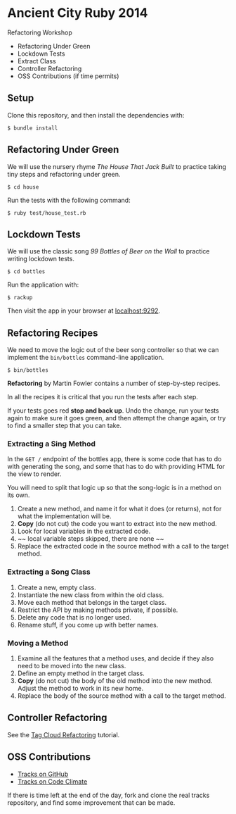 # Ancient City Ruby 2014

Refactoring Workshop

* Refactoring Under Green
* Lockdown Tests
* Extract Class
* Controller Refactoring
* OSS Contributions (if time permits)

## Setup

Clone this repository, and then install the dependencies with:

```plain
$ bundle install
```

## Refactoring Under Green

We will use the nursery rhyme _The House That Jack Built_ to practice taking
tiny steps and refactoring under green.

```plain
$ cd house
```

Run the tests with the following command:

```plain
$ ruby test/house_test.rb
```

## Lockdown Tests

We will use the classic song _99 Bottles of Beer on the Wall_ to practice
writing lockdown tests.

```plain
$ cd bottles
```

Run the application with:

```plain
$ rackup
```

Then visit the app in your browser at [localhost:9292](http://localhost:9292).

## Refactoring Recipes

We need to move the logic out of the beer song controller so that we can
implement the `bin/bottles` command-line application.

```plain
$ bin/bottles
```

**Refactoring** by Martin Fowler contains a number of step-by-step recipes.

In all the recipes it is critical that you run the tests after each step.

If your tests goes red **stop and back up**. Undo the change, run your tests again to make sure it goes green, and then attempt the change again, or try to find a smaller step that you can take.

### Extracting a Sing Method

In the `GET /` endpoint of the bottles app, there is some code that has to do with generating the song, and some that has to do with providing HTML for the view to render.

You will need to split that logic up so that the song-logic is in a method on its own.

1. Create a new method, and name it for what it does (or returns), not for what the implementation will be.
2. **Copy** (do not cut) the code you want to extract into the new method.
3. Look for local variables in the extracted code.
4. ~~ local variable steps skipped, there are none ~~
5. Replace the extracted code in the source method with a call to the target method.

### Extracting a Song Class

1. Create a new, empty class.
2. Instantiate the new class from within the old class.
3. Move each method that belongs in the target class.
4. Restrict the API by making methods private, if possible.
5. Delete any code that is no longer used.
6. Rename stuff, if you come up with better names.

### Moving a Method

1. Examine all the features that a method uses, and decide if they also need to be moved into the new class.
2. Define an empty method in the target class.
3. **Copy** (do not cut) the body of the old method into the new method. Adjust the method to work in its new home.
4. Replace the body of the source method with a call to the target method.

## Controller Refactoring

See the [Tag Cloud Refactoring](http://tutorials.jumpstartlab.com/projects/tag_cloud_refactoring.html) tutorial.

## OSS Contributions

* [Tracks on GitHub](https://github.com/TracksApp/tracks)
* [Tracks on Code Climate](https://codeclimate.com/github/TracksApp/tracks)

If there is time left at the end of the day, fork and clone the real tracks
repository, and find some improvement that can be made.

